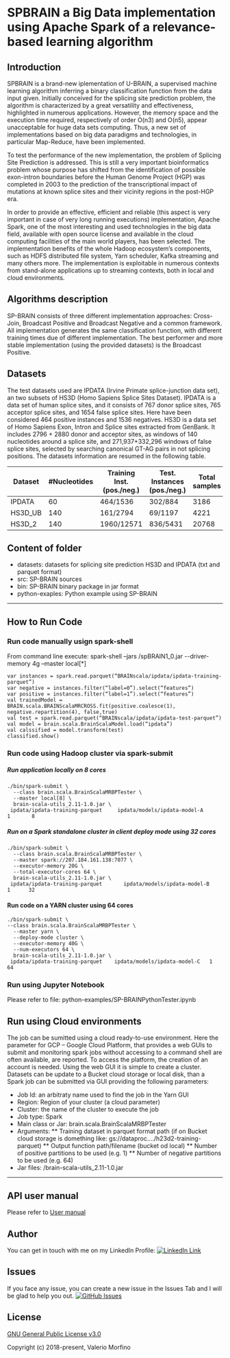 # SPBRAIN a Big Data implementation using Apache Spark of a relevance-based learning algorithm 

## Introduction
SPBRAIN is a brand-new iplementation of U-BRAIN, a supervised machine learning algorithm inferring a binary classification function from the data input given. Initially conceived for the splicing site prediction problem, the algorithm is characterized by a great versatility and effectiveness, highlighted in numerous applications. However, the memory space and the execution time required, respectively of order O(n3) and O(n5), appear unacceptable for huge data sets computing. Thus, a new set of implementations based on big data paradigms and technologies, in particular Map-Reduce, have been implemented.

To test the performance of the new implementation, the problem of Splicing Site Prediction is addressed.  This is still a very important bioinformatics problem whose purpose has shifted from the identification of possible exon-intron boundaries before the Human Genome Project (HGP) was completed in 2003 to the prediction of the transcriptional impact of mutations at known splice sites and their vicinity regions in the post-HGP era.

In order to provide an effective, efficient and reliable (this aspect is very important in case of very long running executions) implementation, Apache Spark, one of the most interesting and used technologies in the big data field, available with open source license and available in the cloud computing facilities of the main world players, has been selected. The implementation benefits of the whole Hadoop ecosystem’s components, such as HDFS distributed file system, Yarn scheduler, Kafka streaming and many others more. The implementation is exploitable in numerous contexts from stand-alone applications up to streaming contexts, both in local and cloud environments.

## Algorithms description
SP-BRAIN consists of three different implementation approaches: Cross-Join, Broadcast Positive and Broadcast Negative and a common framework. All implementation generates the same classification function, with different training times due of different implementation.
The best performer and more stable implementation (using the provided datasets) is the Broadcast Positive.


## Datasets
The test datasets used are IPDATA (Irvine Primate splice-junction data set), an two subsets of HS3D (Homo Sapiens Splice Sites Dataset).
IPDATA is a data set of human splice sites, and it consists of 767 donor splice sites, 765 acceptor splice sites, and 1654 false splice sites. Here have been considered 464 positive instances and 1536 negatives.
HS3D is a data set of Homo Sapiens Exon, Intron and Splice sites extracted from GenBank. It includes 2796 + 2880 donor and acceptor sites, as windows of 140 nucleotides around a splice site, and 271,937+332,296 windows of false splice sites, selected by searching canonical GT-AG pairs in not splicing positions.
The datasets information are resumed in the following table.

| Dataset  | #Nucleotides | Training Inst. (pos./neg.) | Test.  Instances (pos./neg.) | Total samples |
| ---------| -------------|----------------------------|------------------------------|---------------|
|IPDATA	   |60	          |464/1536	                   |302/884	                      |     3186      |
|HS3D_UB	 | 140	        |161/2794	                   |69/1197	                      |     4221      |
|HS3D_2	   | 140	        |1960/12571	                 |836/5431	                    |     20768     |


## Content of folder
* datasets: datasets for splicing site prediction HS3D and IPDATA (txt and parquet format)
* src: SP-BRAIN sources
* bin: SP-BRAIN binary package in jar format 
* python-exaples: Python example using SP-BRAIN

----------------------------------------------------------------------------------------------------------------------------------------
## How to Run Code

### Run code manually usign spark-shell
From command line execute: spark-shell –jars <path-of-jar>/spBRAIN1_0.jar  --driver-memory 4g –master local[*]
```
var instances = spark.read.parquet(“BRAINscala/ipdata/ipdata-training-parquet”)
var negative = instances.filter(“label=0”).select(“features”)
var positive = instances.filter(“label=1”).select(“features”)
val trainedModel = BRAIN.scala.BRAINScalaMRCROSS.fit(positive.coalesce(1), negative.repartition(4), false,true)
val test = spark.read.parquet(“BRAINscala/ipdata/ipdata-test-parquet”)
val model = brain.scala.BrainScalaModel.load(“ipdata”)
val calssified = model.transform(test)
classified.show()
```

### Run code using Hadoop cluster via spark-submit
##### Run application locally on 8 cores
```
./bin/spark-submit \
  --class brain.scala.BrainScalaMRBPTester \
  --master local[8] \
  brain-scala-utils_2.11-1.0.jar \
 ipdata/ipdata-training-parquet     ipdata/models/ipdata-model-A        1       8
```

##### Run on a Spark standalone cluster in client deploy mode using 32 cores
```
./bin/spark-submit \
  --class brain.scala.BrainScalaMRBPTester \
  --master spark://207.184.161.138:7077 \
  --executor-memory 20G \
  --total-executor-cores 64 \
  brain-scala-utils_2.11-1.0.jar \
 ipdata/ipdata-training-parquet       ipdata/models/ipdata-model-B      1      32
```
  
#### Run code on a YARN cluster using 64 cores
```
./bin/spark-submit \
--class brain.scala.BrainScalaMRBPTester \
  --master yarn \
  --deploy-mode cluster \  
  --executor-memory 40G \
  --num-executors 64 \
  brain-scala-utils_2.11-1.0.jar \
 ipdata/ipdata-training-parquet    ipdata/models/ipdata-model-C   1      64
```

### Run using Jupyter Notebook
Please refer to file: python-examples/SP-BRAINPythonTester.ipynb

## Run using Cloud environments
The job can be sumitted using a cloud ready-to-use environment.
Here the parameter for GCP – Google Cloud Platform, that provides a web GUIs to submit and monitoring spark jobs without accessing to a command shell are often available, are reported.
To access the platform, the creation of an account is needed.
Using the web GUI it is simple to create a cluster.
Datasets can be update to a Bucket cloud storage or local disk, than a Spark job can be submitted via GUI providing the following parameters:
* Job Id: an arbitraty name used to find the job in the Yarn GUI
* Region: Region of your cluster (a cloud parameter)
* Cluster: the name of the cluster to execute the job
* Job type: Spark
* Main class or Jar: brain.scala.BrainScalaMRBPTester
* Arguments:
** Training dataset in parquet format path (if on Bucket cloud storage is domething like: gs://dataproc..../h23d2-training-parquet)
** Output function path/filename (bucket od local)
** Number of positive partitions to be used (e.g. 1)
** Number of negative partitions to be used (e.g. 64) 
* Jar files: <path-to-jar>/brain-scala-utils_2.11-1.0.jar
  
----------------------------------------------------------------------------------------------------------------------------------------
## API user manual
Please refer to [User manual](user-manual.md)

## Author
You can get in touch with me on my LinkedIn Profile: [![LinkedIn Link](https://img.shields.io/badge/Connect-valerio75-blue.svg?logo=linkedin&longCache=true&style=social&label=Connect)](https://www.linkedin.com/in/valerio-morfino/)


## Issues
If you face any issue, you can create a new issue in the Issues Tab and I will be glad to help you out.
[![GitHub Issues](https://img.shields.io/github/issues/valerio75/spbrain.svg?style=flat&label=Issues&maxAge=2592000)](https://github.com/valerio75/spbrain/issues)


## License
[GNU General Public License v3.0](LICENSE)

Copyright (c) 2018-present, Valerio Morfino                                                        

